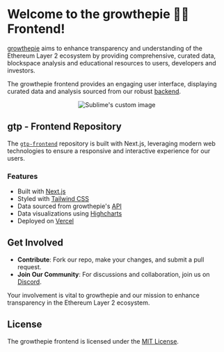 # Welcome to the growthepie 📏🥧 Frontend!

[growthepie](https://growthepie.xyz/) aims to enhance transparency and understanding of the Ethereum Layer 2 ecosystem by providing comprehensive, curated data, blockspace analysis and educational resources to users, developers and investors.

The growthepie frontend provides an engaging user interface, displaying curated data and analysis sourced from our robust [backend](https://github.com/growthepie/gtp).

<p align="center">
  <img src="https://github.com/growthepie/.github/assets/90760534/ca2ca39f-657b-4f79-8550-242b4ee9c4ec" alt="Sublime's custom image"/>
</p>

## gtp - Frontend Repository

The [`gtp-frontend`](https://github.com/growthepie/gtp-frontend) repository is built with Next.js, leveraging modern web technologies to ensure a responsive and interactive experience for our users.

### Features

- Built with [Next.js](https://nextjs.org/)
- Styled with [Tailwind CSS](https://tailwindcss.com/)
- Data sourced from growthepie's [API](https://github.com/growthepie/gtp)
- Data visualizations using [Highcharts](https://github.com/highcharts/highcharts)
- Deployed on [Vercel](https://vercel.com/)

## Get Involved

- **Contribute**: Fork our repo, make your changes, and submit a pull request.
- **Join Our Community**: For discussions and collaboration, join us on [Discord](https://discord.gg/pKzYwm7h).

Your involvement is vital to growthepie and our mission to enhance transparency in the Ethereum Layer 2 ecosystem.

## License

The growthepie frontend is licensed under the [MIT License](LICENSE).
